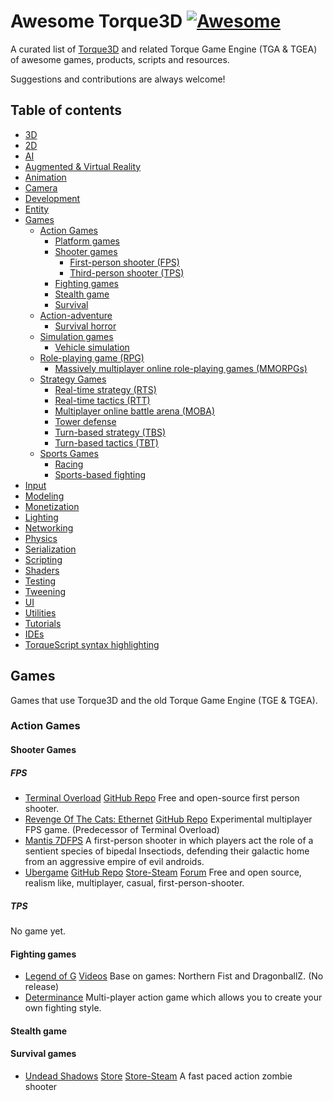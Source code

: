 # Awesome Torque3D [![Awesome](https://cdn.rawgit.com/sindresorhus/awesome/d7305f38d29fed78fa85652e3a63e154dd8e8829/media/badge.svg)](https://github.com/sindresorhus/awesome)

A curated list of [Torque3D](http://torque3d.org) and related Torque Game Engine (TGA & TGEA) of awesome games, products, scripts and resources.

Suggestions and contributions are always welcome! 

## Table of contents

* [3D](#3d)
* [2D](#2d)
* [AI](#ai)
* [Augmented & Virtual Reality](#augmented--virtual-reality)
* [Animation](#animation)
* [Camera](#camera)
* [Development](#development)
* [Entity](#entity)
* [Games](#games)
  * [Action Games](#action-games)
    * [Platform games](#platform-games)
    * [Shooter games](#shooter-games)
      * [First-person shooter (FPS)](#fps)
      * [Third-person shooter (TPS)](#tps)
    * [Fighting games](#fighting-games)
    * [Stealth game](#stealth-games)
    * [Survival](#survival-games)
  * [Action-adventure]()
    * [Survival horror](#survival-horror)
  * [Simulation games](#simulation-games)
    * [Vehicle simulation](#vehicle-simulation)
  * [Role-playing game (RPG)](#rpg)
    * [Massively multiplayer online role-playing games (MMORPGs)](#mmorpgs)
  * [Strategy Games](#strategygames)
    * [Real-time strategy (RTS)](#rts)
    * [Real-time tactics (RTT)](#rtt)
    * [Multiplayer online battle arena (MOBA)](#moba)
    * [Tower defense](#towerdefense)
    * [Turn-based strategy (TBS)](#tbs)
    * [Turn-based tactics (TBT)](#tbt)
  * [Sports Games](#sports-games)
    * [Racing](#racing)
    * [Sports-based fighting](#sport-fighting)
* [Input](#input)
* [Modeling](#modeling)
* [Monetization](#monetization)
* [Lighting](#lighting)
* [Networking](#networking)
* [Physics](#physics)
* [Serialization](#serialization)
* [Scripting](#scripting)
* [Shaders](#shaders)
* [Testing](#testing)
* [Tweening](#tweening)
* [UI](#ui)
* [Utilities](#utilities)
* [Tutorials](#tutorials)
* [IDEs](#ides)
* [TorqueScript syntax highlighting](#tshighlighting)

## Games

Games that use Torque3D and the old Torque Game Engine (TGE & TGEA).

### Action Games

#### Shooter Games

##### FPS

- [Terminal Overload](http://terminal-overload.org/) [GitHub Repo](https://github.com/fr1tz/terminal-overload) 
Free and open-source first person shooter.
- [Revenge Of The Cats: Ethernet](http://ethernet.wasted.ch) [GitHub Repo](https://github.com/fr1tz/rotc-ethernet-game)
Experimental multiplayer FPS game. (Predecessor of Terminal Overload)
- [Mantis 7DFPS](https://gibby.itch.io/mantis-7dfps) A first-person shooter in which players act the role of a sentient species of bipedal Insectiods, defending their galactic home from an aggressive empire of evil androids.
- [Ubergame](http://duion.com/games/uebergame/main) [GitHub Repo](https://github.com/Duion/Uebergame) [Store-Steam](http://store.steampowered.com/app/391780) [Forum](http://forums.torque3d.org/viewforum.php?f=42)
Free and open source, realism like, multiplayer, casual, first-person-shooter.

##### TPS

No game yet.

#### Fighting games
- [Legend of G](http://www.garagegames.com/community/blogs/view/23054) [Videos](https://www.youtube.com/playlist?list=PLeeDi1SfQuOTW8zrYbF-pu7VyOYiMyu1A) Base on games: Northern Fist and DragonballZ. (No release)
- [Determinance](http://www.mode7games.com/content/game.html) Multi-player action game which allows you to create your own fighting style.

#### Stealth game

#### Survival games
- [Undead Shadows](http://www.undeadshadows.com) [Store](http://undeadshadows.com/buy/) [Store-Steam](http://store.steampowered.com/app/346920) A fast paced action zombie shooter
